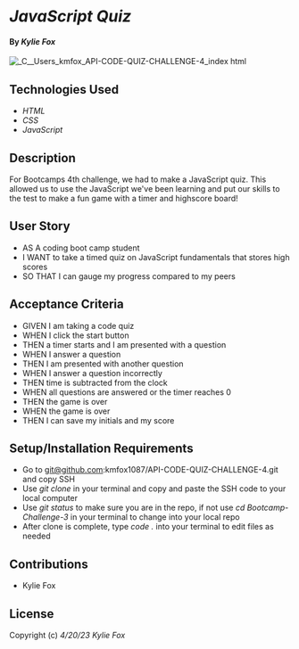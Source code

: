 # _JavaScript Quiz_

#### By _*Kylie Fox*_ 

![_C__Users_kmfox_API-CODE-QUIZ-CHALLENGE-4_index html](https://user-images.githubusercontent.com/128554207/234718196-ef319e72-7d78-4759-b660-49ab35d94047.png)

## Technologies Used

* _HTML_
* _CSS_
* _JavaScript_

## Description

For Bootcamps 4th challenge, we had to make a JavaScript quiz. This allowed us to use the JavaScript we've been learning 
and put our skills to the test to make a fun game with a timer and highscore board! 

## User Story

* AS A coding boot camp student
* I WANT to take a timed quiz on JavaScript fundamentals that stores high scores
* SO THAT I can gauge my progress compared to my peers

## Acceptance Criteria

* GIVEN I am taking a code quiz
* WHEN I click the start button
* THEN a timer starts and I am presented with a question
* WHEN I answer a question
* THEN I am presented with another question
* WHEN I answer a question incorrectly
* THEN time is subtracted from the clock
* WHEN all questions are answered or the timer reaches 0
* THEN the game is over
* WHEN the game is over
* THEN I can save my initials and my score

## Setup/Installation Requirements

* Go to git@github.com:kmfox1087/API-CODE-QUIZ-CHALLENGE-4.git and copy SSH 
* Use _git clone_ in your terminal and copy and paste the SSH code to your local computer
* Use _git status_ to make sure you are in the repo, if not use _cd Bootcamp-Challenge-3_ in your terminal to change into your local repo
* After clone is complete, type _code ._ into your terminal to edit files as needed

## Contributions

* Kylie Fox

## License

Copyright (c) _4/20/23_ _Kylie Fox_

